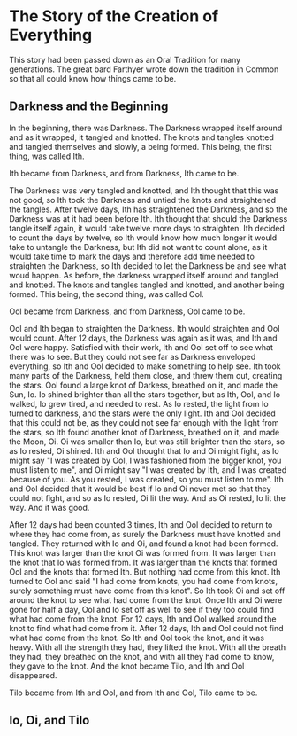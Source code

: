 # The Story of the Creation of Everything

This story had been passed down as an Oral Tradition for many generations. The great bard Farthyer wrote down the tradition in Common so that all could know how things came to be.

## Darkness and the Beginning

In the beginning, there was Darkness. The Darkness wrapped itself around and as it wrapped, it tangled and knotted. The knots and tangles knotted and tangled themselves and slowly, a being formed. This being, the first thing, was called Ith.

Ith became from Darkness, and from Darkness, Ith came to be.

The Darkness was very tangled and knotted, and Ith thought that this was not good, so Ith took the Darkness and untied the knots and straightened the tangles. After twelve days, Ith has straightened the Darkness, and so the Darkness was at it had been before Ith. Ith thought that should the Darkness tangle itself again, it would take twelve more days to straighten. Ith decided to count the days by twelve, so Ith would know how much longer it would take to untangle the Darkness, but Ith did not want to count alone, as it would take time to mark the days and therefore add time needed to straighten the Darkness, so Ith decided to let the Darkness be and see what woud happen. As before, the darkness wrapped itself around and tangled and knotted. The knots and tangles tangled and knotted, and another being formed. This being, the second thing, was called Ool.

Ool became from Darkness, and from Darkness, Ool came to be.

Ool and Ith began to straighten the Darkness. Ith would straighten and Ool would count. After 12 days, the Darkness was again as it was, and Ith and Ool were happy. Satisfied with their work, Ith and Ool set off to see what there was to see. But they could not see far as Darkness enveloped everything, so Ith and Ool decided to make something to help see. Ith took many parts of the Darkness, held them close, and threw them out, creating the stars. Ool found a large knot of Darkess, breathed on it, and made the Sun, Io. Io shined brighter than all the stars together, but as Ith, Ool, and Io walked, Io grew tired, and needed to rest. As Io rested, the light from Io turned to darkness, and the stars were the only light. Ith and Ool decided that this could not be, as they could not see far enough with the light from the stars, so Ith found another knot of Darkness, breathed on it, and made the Moon, Oi. Oi was smaller than Io, but was still brighter than the stars, so as Io rested, Oi shined. Ith and Ool thought that Io and Oi might fight, as Io might say "I was created by Ool, I was fashioned from the bigger knot, you must listen to me", and Oi might say "I was created by Ith, and I was created because of you. As you rested, I was created, so you must listen to me". Ith and Ool decided that it would be best if Io and Oi never met so that they could not fight, and so as Io rested, Oi lit the way. And as Oi rested, Io lit the way. And it was good.

After 12 days had been counted 3 times, Ith and Ool decided to return to where they had come from, as surely the Darkness must have knotted and tangled. They returned with Io and Oi, and found a knot had been formed. This knot was larger than the knot Oi was formed from. It was larger than the knot that Io was formed from. It was larger than the knots that formed Ool and the knots that formed Ith. But nothing had come from this knot. Ith turned to Ool and said "I had come from knots, you had come from knots, surely something must have come from this knot". So Ith took Oi and set off around the knot to see what had come from the knot. Once Ith and Oi were gone for half a day, Ool and Io set off as well to see if they too could find what had come from the knot. For 12 days, Ith and Ool walked around the knot to find what had come from it. After 12 days, Ith and Ool could not find what had come from the knot. So Ith and Ool took the knot, and it was heavy. With all the strength they had, they lifted the knot. With all the breath they had, they breathed on the knot, and with all they had come to know, they gave to the knot. And the knot became Tilo, and Ith and Ool disappeared.

Tilo became from Ith and Ool, and from Ith and Ool, Tilo came to be.

## Io, Oi, and Tilo
